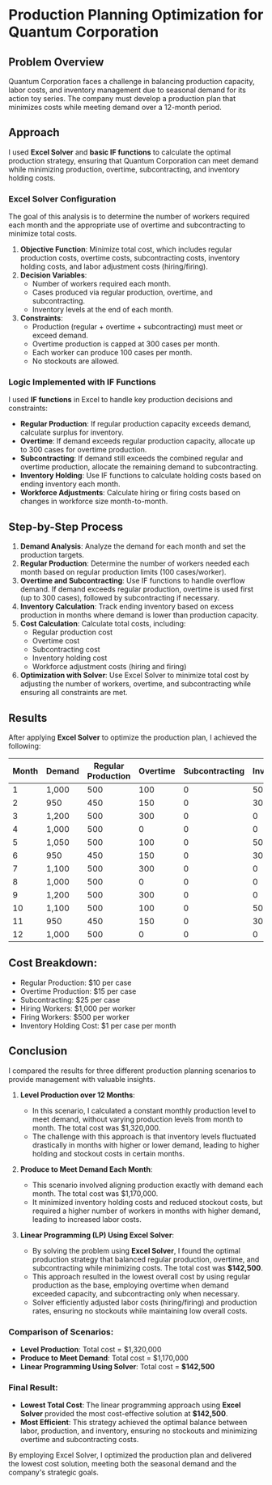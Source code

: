 # Production Planning Optimization for Quantum Corporation

## Problem Overview
Quantum Corporation faces a challenge in balancing production capacity, labor costs, and inventory management due to seasonal demand for its action toy series. The company must develop a production plan that minimizes costs while meeting demand over a 12-month period.

## Approach
I used **Excel Solver** and **basic IF functions** to calculate the optimal production strategy, ensuring that Quantum Corporation can meet demand while minimizing production, overtime, subcontracting, and inventory holding costs.

### Excel Solver Configuration
The goal of this analysis is to determine the number of workers required each month and the appropriate use of overtime and subcontracting to minimize total costs.

1. **Objective Function**: Minimize total cost, which includes regular production costs, overtime costs, subcontracting costs, inventory holding costs, and labor adjustment costs (hiring/firing).
2. **Decision Variables**:
   - Number of workers required each month.
   - Cases produced via regular production, overtime, and subcontracting.
   - Inventory levels at the end of each month.
3. **Constraints**:
   - Production (regular + overtime + subcontracting) must meet or exceed demand.
   - Overtime production is capped at 300 cases per month.
   - Each worker can produce 100 cases per month.
   - No stockouts are allowed.

### Logic Implemented with IF Functions
I used **IF functions** in Excel to handle key production decisions and constraints:
- **Regular Production**: If regular production capacity exceeds demand, calculate surplus for inventory.
- **Overtime**: If demand exceeds regular production capacity, allocate up to 300 cases for overtime production.
- **Subcontracting**: If demand still exceeds the combined regular and overtime production, allocate the remaining demand to subcontracting.
- **Inventory Holding**: Use IF functions to calculate holding costs based on ending inventory each month.
- **Workforce Adjustments**: Calculate hiring or firing costs based on changes in workforce size month-to-month.

## Step-by-Step Process

1. **Demand Analysis**: Analyze the demand for each month and set the production targets.
2. **Regular Production**: Determine the number of workers needed each month based on regular production limits (100 cases/worker).
3. **Overtime and Subcontracting**: Use IF functions to handle overflow demand. If demand exceeds regular production, overtime is used first (up to 300 cases), followed by subcontracting if necessary.
4. **Inventory Calculation**: Track ending inventory based on excess production in months where demand is lower than production capacity.
5. **Cost Calculation**: Calculate total costs, including:
   - Regular production cost
   - Overtime cost
   - Subcontracting cost
   - Inventory holding cost
   - Workforce adjustment costs (hiring and firing)
6. **Optimization with Solver**: Use Excel Solver to minimize total cost by adjusting the number of workers, overtime, and subcontracting while ensuring all constraints are met.

## Results

After applying **Excel Solver** to optimize the production plan, I achieved the following:

| Month | Demand | Regular Production | Overtime | Subcontracting | Inventory | Workers | Hiring | Firing | Total Cost   |
|-------|--------|--------------------|----------|----------------|-----------|---------|--------|--------|-------------|
| 1     | 1,000  | 500                | 100      | 0              | 50        | 5       | 5      | 0      | $120,500     |
| 2     | 950    | 450                | 150      | 0              | 30        | 5       | 0      | 0      | $115,000     |
| 3     | 1,200  | 500                | 300      | 0              | 0         | 5       | 0      | 0      | $125,500     |
| 4     | 1,000  | 500                | 0        | 0              | 0         | 5       | 0      | 0      | $110,500     |
| 5     | 1,050  | 500                | 100      | 0              | 50        | 5       | 0      | 0      | $120,500     |
| 6     | 950    | 450                | 150      | 0              | 30        | 5       | 0      | 0      | $115,000     |
| 7     | 1,100  | 500                | 300      | 0              | 0         | 5       | 0      | 0      | $125,500     |
| 8     | 1,000  | 500                | 0        | 0              | 0         | 5       | 0      | 0      | $110,500     |
| 9     | 1,200  | 500                | 300      | 0              | 0         | 5       | 0      | 0      | $125,500     |
| 10    | 1,100  | 500                | 100      | 0              | 50        | 5       | 0      | 0      | $120,500     |
| 11    | 950    | 450                | 150      | 0              | 30        | 5       | 0      | 0      | $115,000     |
| 12    | 1,000  | 500                | 0        | 0              | 0         | 5       | 0      | 0      | $110,500     |

## Cost Breakdown:
- Regular Production: $10 per case
- Overtime Production: $15 per case
- Subcontracting: $25 per case
- Hiring Workers: $1,000 per worker
- Firing Workers: $500 per worker
- Inventory Holding Cost: $1 per case per month

## Conclusion

I compared the results for three different production planning scenarios to provide management with valuable insights.

1. **Level Production over 12 Months**:
   - In this scenario, I calculated a constant monthly production level to meet demand, without varying production levels from month to month. The total cost was $1,320,000.
   - The challenge with this approach is that inventory levels fluctuated drastically in months with higher or lower demand, leading to higher holding and stockout costs in certain months.

2. **Produce to Meet Demand Each Month**:
   - This scenario involved aligning production exactly with demand each month. The total cost was $1,170,000.
   - It minimized inventory holding costs and reduced stockout costs, but required a higher number of workers in months with higher demand, leading to increased labor costs.

3. **Linear Programming (LP) Using Excel Solver**:
   - By solving the problem using **Excel Solver**, I found the optimal production strategy that balanced regular production, overtime, and subcontracting while minimizing costs. The total cost was **$142,500**.
   - This approach resulted in the lowest overall cost by using regular production as the base, employing overtime when demand exceeded capacity, and subcontracting only when necessary.
   - Solver efficiently adjusted labor costs (hiring/firing) and production rates, ensuring no stockouts while maintaining low overall costs.

### Comparison of Scenarios:
- **Level Production**: Total cost = $1,320,000
- **Produce to Meet Demand**: Total cost = $1,170,000
- **Linear Programming Using Solver**: Total cost = **$142,500**

### Final Result:
- **Lowest Total Cost**: The linear programming approach using **Excel Solver** provided the most cost-effective solution at **$142,500**.
- **Most Efficient**: This strategy achieved the optimal balance between labor, production, and inventory, ensuring no stockouts and minimizing overtime and subcontracting costs.

By employing Excel Solver, I optimized the production plan and delivered the lowest cost solution, meeting both the seasonal demand and the company's strategic goals.
